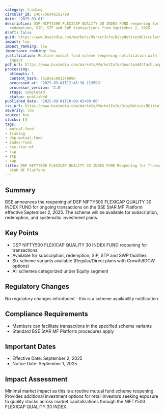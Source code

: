 ```yaml
---
category: trading
circular_id: 1467756d4a351798
date: '2025-09-01'
description: DSP NIFTY500 FLEXICAP QUALITY 30 INDEX FUND reopening for ongoing subscription,
  redemption, SIP, STP and SWP transactions from September 2, 2025.
draft: false
guid: https://www.bseindia.com/markets/MarketInfo/DispNoticesNCirculars.aspx?Noticeid={184B63C9-BD5F-4D61-ABC8-53413E75B0C7}&noticeno=20250901-16&dt=09/01/2025&icount=16&totcount=36&flag=0
impact: low
impact_ranking: low
importance_ranking: low
justification: Routine mutual fund scheme reopening notification with limited market
  impact
pdf_url: https://www.bseindia.com/markets/MarketInfo/DownloadAttach.aspx?id=20250901-16&attachedId=
processing:
  attempts: 1
  content_hash: 7b19cec99154b996
  processed_at: '2025-09-01T12:45:38.119598'
  processor_version: '2.0'
  stage: completed
  status: published
published_date: '2025-09-01T10:09:05+00:00'
rss_url: https://www.bseindia.com/markets/MarketInfo/DispNoticesNCirculars.aspx?Noticeid={184B63C9-BD5F-4D61-ABC8-53413E75B0C7}&noticeno=20250901-16&dt=09/01/2025&icount=16&totcount=36&flag=0
severity: low
source: bse
stocks: []
tags:
- mutual-fund
- trading
- dsp-mutual-fund
- index-fund
- bse-star-mf
- sip
- stp
- swp
title: DSP NIFTY500 FLEXICAP QUALITY 30 INDEX FUND Reopening for Transactions on BSE
  StAR MF Platform
---
```


## Summary

BSE announces the reopening of DSP NIFTY500 FLEXICAP QUALITY 30 INDEX FUND for ongoing transactions on the BSE StAR MF Platform effective September 2, 2025. The scheme will be available for subscription, redemption, and systematic investment plans.

## Key Points

- DSP NIFTY500 FLEXICAP QUALITY 30 INDEX FUND reopening for transactions
- Available for subscription, redemption, SIP, STP and SWP facilities
- Six scheme variants available (Regular/Direct plans with Growth/IDCW options)
- All schemes categorized under Equity segment

## Regulatory Changes

No regulatory changes introduced - this is a scheme availability notification.

## Compliance Requirements

- Members can facilitate transactions in the specified scheme variants
- Standard BSE StAR MF Platform procedures apply

## Important Dates

- Effective Date: September 2, 2025
- Notice Date: September 1, 2025

## Impact Assessment

Minimal market impact as this is a routine mutual fund scheme reopening. Provides additional investment options for retail investors seeking exposure to quality stocks across market capitalizations through the NIFTY500 FLEXICAP QUALITY 30 INDEX.